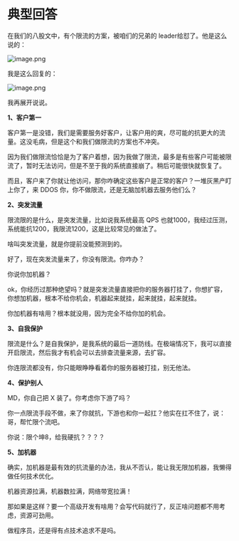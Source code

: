 # 典型回答

在我们的八股文中，有个限流的方案，被咱们的兄弟的 leader给怼了。他是这么说的：

![image.png](https://cdn.nlark.com/yuque/0/2024/png/5378072/1721396002738-9f2ffef4-69fa-4d47-953d-c69e5dd3d721.png#averageHue=%23f1f1f1&clientId=u3f39e2c2-ac4c-4&from=paste&height=128&id=udc9ad3e1&originHeight=128&originWidth=695&originalType=binary&ratio=1&rotation=0&showTitle=false&size=39476&status=done&style=none&taskId=u6bb4f8f4-9a93-42c2-96d5-adca0f6bad3&title=&width=695)

我是这么回复的：

![image.png](https://cdn.nlark.com/yuque/0/2024/png/5378072/1721396020062-08234432-53a6-4dd8-8106-b3d7f55a02c2.png#averageHue=%23f0f0f0&clientId=u3f39e2c2-ac4c-4&from=paste&height=280&id=u6c902f96&originHeight=280&originWidth=625&originalType=binary&ratio=1&rotation=0&showTitle=false&size=81289&status=done&style=none&taskId=uabd70759-bb9a-46c5-b74a-d9248cfc6f9&title=&width=625)

我再展开说说。

**1、客户第一**

客户第一是没错，我们是需要服务好客户，让客户用的爽，尽可能的抗更大的流量。这没毛病，但是这个和我们做限流的方案也不冲突。

因为我们做限流恰恰是为了客户着想，因为我做了限流，最多是有些客户可能被限流了，暂时无法访问，但是不至于我的系统直接崩了。稍后可能很快就恢复了。

而且，客户来了你就让他访问，那你咋确定这些客户是正常的客户？一堆灰黑产盯上你了，来 DDOS 你，你不做限流，还是无脑加机器去服务他们么？


**2、突发流量**

限流限的是什么，是突发流量，比如说我系统最高 QPS 也就1000，我经过压测，系统能抗1200，我限流1200，这是比较常见的做法了。

啥叫突发流量，就是你提前没能预测到的。

好了，现在突发流量来了，你没有限流。你咋办？

你说你加机器？

ok，你经历过那种绝望吗？就是突发流量直接把你的服务器打挂了，你想扩容，你想加机器，根本不给你机会，机器起来就挂，起来就挂，起来就挂。

你加机器有啥用？根本就没用，因为完全不给你加的机会。

**3、自我保护**

限流是什么？是自我保护，是我系统的最后一道防线。在极端情况下，我可以直接开启限流，然后我才有机会可以去排查流量来源，去扩容。

你连限流都没有，你只能眼睁睁看着你的服务器被打挂，别无他法。


**4、保护别人**

MD，你自己把 X 装了。你考虑你下游了吗？

你一点限流手段不做，来了你就抗，下游也和你一起扛？他实在扛不住了，说：哥，帮忙限个流吧。

你说：限个坤8，给我硬抗？？？？


**5、加机器**

确实，加机器是最有效的抗流量的办法，我从不否认，能让我无限加机器，我懒得做任何技术优化。

机器资源拉满，机器数拉满，网络带宽拉满！

那如果是这样？要一个高级开发有啥用？会写代码就行了，反正啥问题都不用考虑，资源可劲用。

做程序员，还是得有点技术追求不是吗。

<br />
